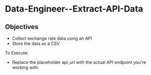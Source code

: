 # Data-Engineer--Extract-API-Data

## Objectives

-   Collect exchange rate data using an API
-   Store the data as a CSV

To Execute:

- Replace the placeholder api_url with the actual API endpoint you're working with.
